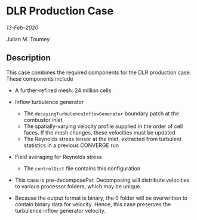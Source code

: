 # DLR Production Case
_13-Feb-2020_

Julian M. Toumey

## Description
This case combines the required components for the DLR production case.
These components include

* A further-refined mesh: 24 million cells

* Inflow turbulence generator
  + The `decayingTurbulenceInflowGenerator` boundary patch at the combustor inlet
  + The spatially-varying velocity profile supplied in the order of cell faces.     If the mesh changes, these velocities must be updated
  + The Reynolds stress tensor at the inlet, extracted from turbulent statistics in a previous CONVERGE run

* Field averaging for Reynolds stress 
  + The `controlDict` file contains this configuration
   
* This case is pre-decomposePar. 
  Decomposing will distribute velocities to various processor folders, which may be unique. 

* Because the output format is binary, the 0 folder will be overwritten to contain binary data for velocity. 
  Hence, this case preserves the turbulence inflow generator velocity.
